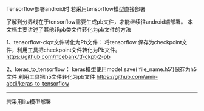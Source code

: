 Tensorflow部署android时
若采用tensorflow模型直接部署

了解到分界线在于tensorflow需要生成pb文件，才能继续往android端部署。
本文档主要讲述了其他非pb类文件转化为pb文件的方法

1、tensorflow-ckpt文件转化为Pb文件：
将tensorflow 保存为checkpoint文件，利用工具把checkpoint文件转化为Pb文件。
https://github.com/r1cebank/tf-ckpt-2-pb


2、keras_to_tensorflow：
keras模型使用model.save('file_name.h5')保存为h5文件
利用工具把h5文件转化为pb文件
https://github.com/amir-abdi/keras_to_tensorflow



------------------------------------------------------------
若采用lite模型部署

